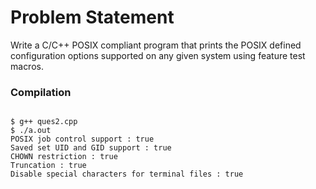 Problem Statement
=================

Write a C/C++ POSIX compliant program that prints the POSIX defined configuration options supported on any given system using feature test macros.


### Compilation

```

$ g++ ques2.cpp
$ ./a.out 
POSIX job control support : true
Saved set UID and GID support : true
CHOWN restriction : true
Truncation : true 
Disable special characters for terminal files : true 

```



